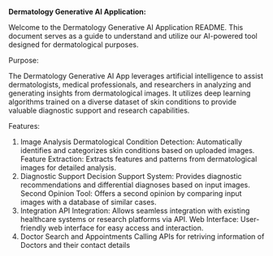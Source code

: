 **Dermatology Generative AI Application:**

Welcome to the Dermatology Generative AI Application README. This document serves as a guide to understand and utilize our AI-powered tool designed for dermatological purposes.

Purpose:

The Dermatology Generative AI App leverages artificial intelligence to assist dermatologists, medical professionals, and researchers in analyzing and generating insights from dermatological images. It utilizes deep learning algorithms trained on a diverse dataset of skin conditions to provide valuable diagnostic support and research capabilities.

Features:

1. Image Analysis
Dermatological Condition Detection: Automatically identifies and categorizes skin conditions based on uploaded images.
Feature Extraction: Extracts features and patterns from dermatological images for detailed analysis.
2. Diagnostic Support
Decision Support System: Provides diagnostic recommendations and differential diagnoses based on input images.
Second Opinion Tool: Offers a second opinion by comparing input images with a database of similar cases.
3. Integration
API Integration: Allows seamless integration with existing healthcare systems or research platforms via API.
Web Interface: User-friendly web interface for easy access and interaction.
4. Doctor Search and Appointments
Calling APIs for retriving information of Doctors and their contact details
